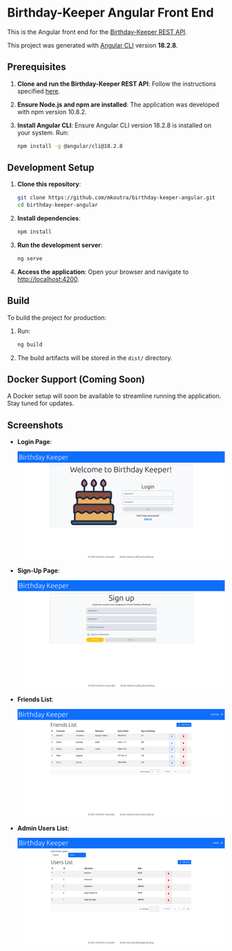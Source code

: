 # Birthday-Keeper Angular Front End

This is the Angular front end for the [Birthday-Keeper REST API](https://github.com/mkoutra/birthday-keeper).

This project was generated with [Angular CLI](https://github.com/angular/angular-cli) version **18.2.8**.

## Prerequisites

1. **Clone and run the Birthday-Keeper REST API**: Follow the instructions specified [here](https://github.com/mkoutra/birthday-keeper).
   
2. **Ensure Node.js and npm are installed**: The application was developed with npm version 10.8.2.

3. **Install Angular CLI**: Ensure Angular CLI version 18.2.8 is installed on your system. Run:
   ```bash
   npm install -g @angular/cli@18.2.8
   ```

## Development Setup

1. **Clone this repository**:
   ```bash
   git clone https://github.com/mkoutra/birthday-keeper-angular.git
   cd birthday-keeper-angular
   ```
2. **Install dependencies**:
   ```bash
   npm install
   ```
3. **Run the development server**:
   ```bash
   ng serve
   ```
4. **Access the application**:
   Open your browser and navigate to [http://localhost:4200](http://localhost:4200).

## Build

To build the project for production:

1. Run:
   ```bash
   ng build
   ```
2. The build artifacts will be stored in the `dist/` directory.

## Docker Support (Coming Soon)

A Docker setup will soon be available to streamline running the application. Stay tuned for updates.

## Screenshots

- **Login Page**:

  ![Login Page](screenshots/login.png)

- **Sign-Up Page**:

  ![Sign up Page](screenshots/sign_up.png)

- **Friends List**:

  ![Friends List](screenshots/friends_list.png)

- **Admin Users List**:

  ![Admin Users List](screenshots/admin_users_list.png)
